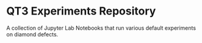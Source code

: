 # QT3 Experiments Repository

A collection of Jupyter Lab Notebooks that run various default experiments on
diamond defects.
